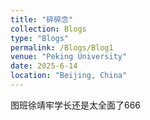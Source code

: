 ```yaml
---
title: "碎碎念"
collection: Blogs
type: "Blogs"
permalink: /Blogs/Blog1
venue: "Peking University"
date: 2025-6-14
location: "Beijing, China"
---
```

图班徐靖牢学长还是太全面了666
